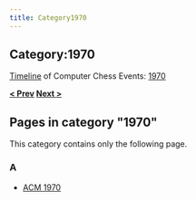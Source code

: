 ```yaml
---
title: Category1970
---
```

## Category:1970



[Timeline](Timeline "Timeline") of Computer Chess Events: [1970](https://en.wikipedia.org/wiki/1970)

**[\< Prev](Category:1969 "Category:1969") [Next >](Category:1971 "Category:1971")**

## Pages in category "1970"

This category contains only the following page.

### A

- [ACM 1970](ACM_1970 "ACM 1970")

